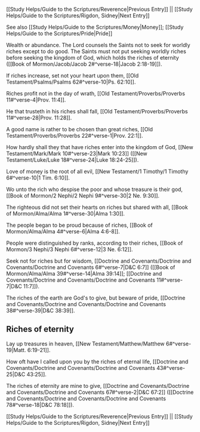 [[Study Helps/Guide to the Scriptures/Reverence|Previous Entry]]  ||  [[Study Helps/Guide to the Scriptures/Rigdon, Sidney|Next Entry]]

 See also [[Study Helps/Guide to the Scriptures/Money|Money]]; [[Study Helps/Guide to the Scriptures/Pride|Pride]]

 Wealth or abundance. The Lord counsels the Saints not to seek for worldly riches except to do good. The Saints must not put seeking worldly riches before seeking the kingdom of God, which holds the riches of eternity ([[Book of Mormon/Jacob/Jacob 2#^verse-18|Jacob 2:18-19]]).

 If riches increase, set not your heart upon them, [[Old Testament/Psalms/Psalms 62#^verse-10|Ps. 62:10]].

 Riches profit not in the day of wrath, [[Old Testament/Proverbs/Proverbs 11#^verse-4|Prov. 11:4]].

 He that trusteth in his riches shall fall, [[Old Testament/Proverbs/Proverbs 11#^verse-28|Prov. 11:28]].

 A good name is rather to be chosen than great riches, [[Old Testament/Proverbs/Proverbs 22#^verse-1|Prov. 22:1]].

 How hardly shall they that have riches enter into the kingdom of God, [[New Testament/Mark/Mark 10#^verse-23|Mark 10:23]] ([[New Testament/Luke/Luke 18#^verse-24|Luke 18:24-25]]).

 Love of money is the root of all evil, [[New Testament/1 Timothy/1 Timothy 6#^verse-10|1 Tim. 6:10]].

 Wo unto the rich who despise the poor and whose treasure is their god, [[Book of Mormon/2 Nephi/2 Nephi 9#^verse-30|2 Ne. 9:30]].

 The righteous did not set their hearts on riches but shared with all, [[Book of Mormon/Alma/Alma 1#^verse-30|Alma 1:30]].

 The people began to be proud because of riches, [[Book of Mormon/Alma/Alma 4#^verse-6|Alma 4:6-8]].

 People were distinguished by ranks, according to their riches, [[Book of Mormon/3 Nephi/3 Nephi 6#^verse-12|3 Ne. 6:12]].

 Seek not for riches but for wisdom, [[Doctrine and Covenants/Doctrine and Covenants/Doctrine and Covenants 6#^verse-7|D&C 6:7]] ([[Book of Mormon/Alma/Alma 39#^verse-14|Alma 39:14]]; [[Doctrine and Covenants/Doctrine and Covenants/Doctrine and Covenants 11#^verse-7|D&C 11:7]]).

 The riches of the earth are God's to give, but beware of pride, [[Doctrine and Covenants/Doctrine and Covenants/Doctrine and Covenants 38#^verse-39|D&C 38:39]].

## Riches of eternity

 Lay up treasures in heaven, [[New Testament/Matthew/Matthew 6#^verse-19|Matt. 6:19-21]].

 How oft have I called upon you by the riches of eternal life, [[Doctrine and Covenants/Doctrine and Covenants/Doctrine and Covenants 43#^verse-25|D&C 43:25]].

 The riches of eternity are mine to give, [[Doctrine and Covenants/Doctrine and Covenants/Doctrine and Covenants 67#^verse-2|D&C 67:2]] ([[Doctrine and Covenants/Doctrine and Covenants/Doctrine and Covenants 78#^verse-18|D&C 78:18]]).

[[Study Helps/Guide to the Scriptures/Reverence|Previous Entry]]  ||  [[Study Helps/Guide to the Scriptures/Rigdon, Sidney|Next Entry]]